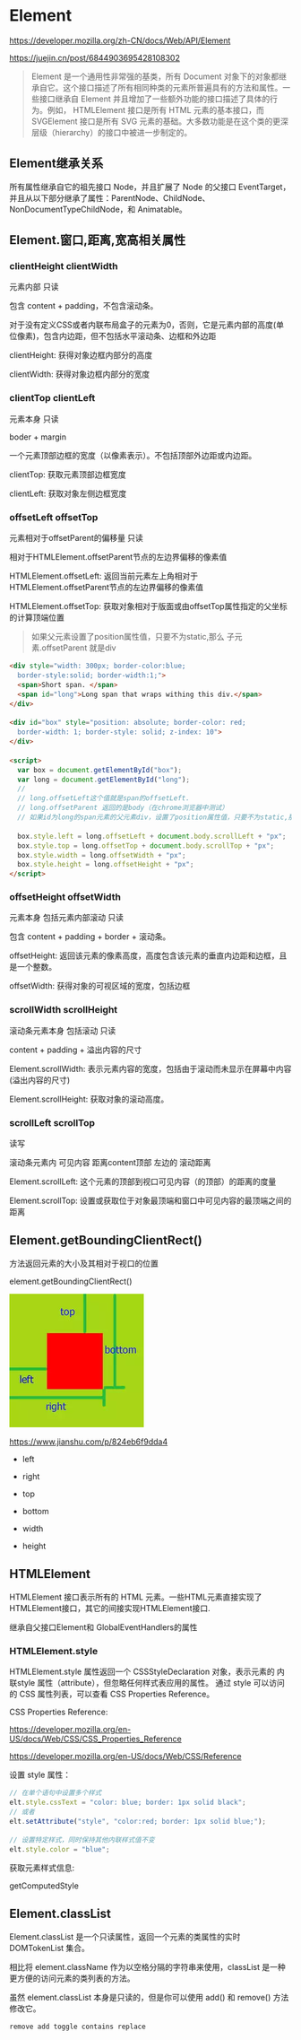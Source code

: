 # Element

<https://developer.mozilla.org/zh-CN/docs/Web/API/Element>

<https://juejin.cn/post/6844903695428108302>

> Element 是一个通用性非常强的基类，所有 Document 对象下的对象都继承自它。这个接口描述了所有相同种类的元素所普遍具有的方法和属性。一些接口继承自 Element 并且增加了一些额外功能的接口描述了具体的行为。例如， HTMLElement 接口是所有 HTML 元素的基本接口，而 SVGElement 接口是所有 SVG 元素的基础。大多数功能是在这个类的更深层级（hierarchy）的接口中被进一步制定的。

## Element继承关系

所有属性继承自它的祖先接口 Node，并且扩展了 Node 的父接口 EventTarget，并且从以下部分继承了属性：ParentNode、ChildNode、NonDocumentTypeChildNode，和 Animatable。

## Element.窗口,距离,宽高相关属性

### clientHeight clientWidth

元素内部 只读

包含 content + padding，不包含滚动条。

对于没有定义CSS或者内联布局盒子的元素为0，否则，它是元素内部的高度(单位像素)，包含内边距，但不包括水平滚动条、边框和外边距

clientHeight: 获得对象边框内部分的高度

clientWidth: 获得对象边框内部分的宽度

### clientTop clientLeft

元素本身 只读

boder + margin

一个元素顶部边框的宽度（以像素表示）。不包括顶部外边距或内边距。

clientTop: 获取元素顶部边框宽度

clientLeft: 获取对象左侧边框宽度

### offsetLeft offsetTop

元素相对于offsetParent的偏移量 只读

相对于HTMLElement.offsetParent节点的左边界偏移的像素值

HTMLElement.offsetLeft: 返回当前元素左上角相对于HTMLElement.offsetParent节点的左边界偏移的像素值

HTMLElement.offsetTop: 获取对象相对于版面或由offsetTop属性指定的父坐标的计算顶端位置

> 如果父元素设置了position属性值，只要不为static,那么 子元素.offsetParent 就是div

```html
<div style="width: 300px; border-color:blue;
  border-style:solid; border-width:1;">
  <span>Short span. </span>
  <span id="long">Long span that wraps withing this div.</span>
</div>

<div id="box" style="position: absolute; border-color: red;
  border-width: 1; border-style: solid; z-index: 10">
</div>

<script>
  var box = document.getElementById("box");
  var long = document.getElementById("long");
  //
  // long.offsetLeft这个值就是span的offsetLeft.
  // long.offsetParent 返回的是body（在chrome浏览器中测试）
  // 如果id为long的span元素的父元素div，设置了position属性值，只要不为static,那么long.offsetParent就是div

  box.style.left = long.offsetLeft + document.body.scrollLeft + "px";
  box.style.top = long.offsetTop + document.body.scrollTop + "px";
  box.style.width = long.offsetWidth + "px";
  box.style.height = long.offsetHeight + "px";
</script>
```

### offsetHeight offsetWidth

元素本身 包括元素内部滚动 只读

包含 content + padding + border + 滚动条。

offsetHeight: 返回该元素的像素高度，高度包含该元素的垂直内边距和边框，且是一个整数。

offsetWidth: 获得对象的可视区域的宽度，包括边框

### scrollWidth scrollHeight

滚动条元素本身 包括滚动 只读

content + padding + 溢出内容的尺寸

Element.scrollWidth: 表示元素内容的宽度，包括由于滚动而未显示在屏幕中内容(溢出内容的尺寸)

Element.scrollHeight: 获取对象的滚动高度。

### scrollLeft scrollTop

读写

滚动条元素内 可见内容 距离content顶部 左边的 滚动距离

Element.scrollLeft: 这个元素的顶部到视口可见内容（的顶部）的距离的度量

Element.scrollTop: 设置或获取位于对象最顶端和窗口中可见内容的最顶端之间的距离

## Element.getBoundingClientRect()

方法返回元素的大小及其相对于视口的位置

element.getBoundingClientRect()

![](./getboundingclientrect.jpg)

<https://www.jianshu.com/p/824eb6f9dda4>

- left

- right

- top

- bottom

- width

- height

## HTMLElement

HTMLElement 接口表示所有的 HTML 元素。一些HTML元素直接实现了HTMLElement接口，其它的间接实现HTMLElement接口.

继承自父接口Element和 GlobalEventHandlers的属性  

### HTMLElement.style

HTMLElement.style 属性返回一个 CSSStyleDeclaration 对象，表示元素的 内联style 属性（attribute），但忽略任何样式表应用的属性。 通过 style 可以访问的 CSS 属性列表，可以查看 CSS Properties Reference。

CSS Properties Reference:

<https://developer.mozilla.org/en-US/docs/Web/CSS/CSS_Properties_Reference>

<https://developer.mozilla.org/en-US/docs/Web/CSS/Reference>

设置 style 属性：

```js
// 在单个语句中设置多个样式
elt.style.cssText = "color: blue; border: 1px solid black";
// 或者
elt.setAttribute("style", "color:red; border: 1px solid blue;");

// 设置特定样式，同时保持其他内联样式值不变
elt.style.color = "blue";
```

获取元素样式信息:

getComputedStyle

## Element.classList

Element.classList 是一个只读属性，返回一个元素的类属性的实时 DOMTokenList 集合。

相比将 element.className 作为以空格分隔的字符串来使用，classList 是一种更方便的访问元素的类列表的方法。

虽然 element.classList 本身是只读的，但是你可以使用 add() 和 remove() 方法修改它。

```
remove add toggle contains replace
```
